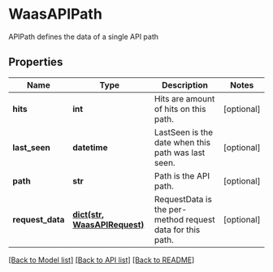 # WaasAPIPath

APIPath defines the data of a single API path

## Properties
Name | Type | Description | Notes
------------ | ------------- | ------------- | -------------
**hits** | **int** | Hits are amount of hits on this path.  | [optional] 
**last_seen** | **datetime** | LastSeen is the date when this path was last seen.  | [optional] 
**path** | **str** | Path is the API path.  | [optional] 
**request_data** | [**dict(str, WaasAPIRequest)**](WaasAPIRequest.md) | RequestData is the per-method request data for this path.  | [optional] 

[[Back to Model list]](../README.md#documentation-for-models) [[Back to API list]](../README.md#documentation-for-api-endpoints) [[Back to README]](../README.md)


